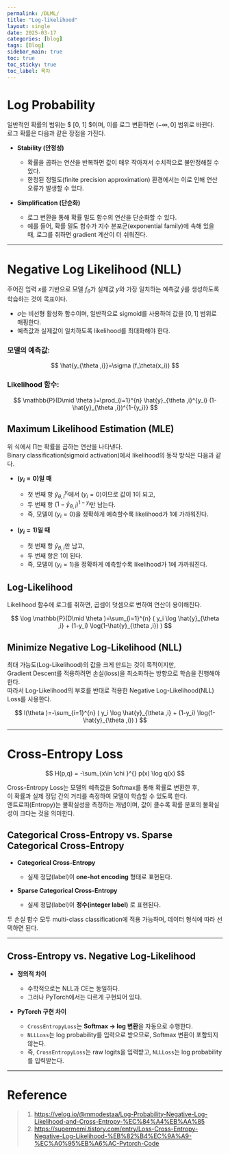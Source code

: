 ```yaml
---
permalink: /DLML/
title: "Log-likelihood"
layout: single
date: 2025-03-17
categories: [blog]
tags: [Blog]
sidebar_main: true
toc: true
toc_sticky: true
toc_label: 목차
---
```


# Log Probability

일반적인 확률의 범위는 $ [0, 1] $이며, 이를 로그 변환하면 $(- \infty, 0]$ 범위로 바뀐다.  
로그 확률은 다음과 같은 장점을 가진다.

- **Stability (안정성)**
  - 확률을 곱하는 연산을 반복하면 값이 매우 작아져서 수치적으로 불안정해질 수 있다.
  - 한정된 정밀도(finite precision approximation) 환경에서는 이로 인해 연산 오류가 발생할 수 있다.
  
- **Simplification (단순화)**
  - 로그 변환을 통해 확률 밀도 함수의 연산을 단순화할 수 있다.
  - 예를 들어, 확률 밀도 함수가 지수 분포군(exponential family)에 속해 있을 때, 로그를 취하면 gradient 계산이 더 쉬워진다.

---

# Negative Log Likelihood (NLL)

주어진 입력 $x$를 기반으로 모델 $f_\theta$가 실제값 $y$와 가장 일치하는 예측값 $\hat{y}$를 생성하도록 학습하는 것이 목표이다.  

- $\sigma$는 비선형 활성화 함수이며, 일반적으로 sigmoid를 사용하여 값을 $[0,1]$ 범위로 매핑한다.
- 예측값과 실제값이 일치하도록 likelihood를 최대화해야 한다.

### 모델의 예측값:
$$
\hat{y_{\theta ,i}}=\sigma (f_\theta(x_i))
$$

### Likelihood 함수:
$$
\mathbb{P}(D\mid \theta )=\prod_{i=1}^{n} \hat{y}_{\theta ,i}^{y_i} (1-\hat{y}_{\theta ,i})^{1-{y_i}}
$$

## Maximum Likelihood Estimation (MLE)

위 식에서 $\prod$는 확률을 곱하는 연산을 나타낸다.  
Binary classification(sigmoid activation)에서 likelihood의 동작 방식은 다음과 같다.

- **$( y_i = 0 )$일 때**  
  - 첫 번째 항 $\hat{y}_{\theta ,i}^{y_i}$에서 $( y_i = 0 )$이므로 값이 1이 되고,  
  - 두 번째 항 $(1-\hat{y}_{\theta ,i})^{1-{y_i}}$만 남는다.
  - 즉, 모델이 $( y_i = 0 )$을 정확하게 예측할수록 likelihood가 1에 가까워진다.

- **$( y_i = 1 )$일 때**  
  - 첫 번째 항 $\hat{y}_{\theta ,i}$만 남고,  
  - 두 번째 항은 1이 된다.
  - 즉, 모델이 $( y_i = 1 )$을 정확하게 예측할수록 likelihood가 1에 가까워진다.

## Log-Likelihood

Likelihood 함수에 로그를 취하면, 곱셈이 덧셈으로 변하여 연산이 용이해진다.

$$
\log \mathbb{P}(D\mid \theta )=\sum_{i=1}^{n} ( y_i \log \hat{y}_{\theta ,i} + (1-y_i) \log(1-\hat{y}_{\theta ,i}) )
$$

## Minimize Negative Log-Likelihood (NLL)

최대 가능도(Log-Likelihood)의 값을 크게 만드는 것이 목적이지만,  
Gradient Descent를 적용하려면 손실(loss)을 최소화하는 방향으로 학습을 진행해야 한다.  
따라서 Log-Likelihood의 부호를 반대로 적용한 Negative Log-Likelihood(NLL) Loss를 사용한다.

$$
l(\theta )=-\sum_{i=1}^{n} ( y_i \log \hat{y}_{\theta ,i} + (1-y_i) \log(1-\hat{y}_{\theta ,i}) )
$$

---

# Cross-Entropy Loss

$$
H(p,q) = -\sum_{x\in \chi }^{} p(x) \log q(x)
$$

Cross-Entropy Loss는 모델의 예측값을 Softmax를 통해 확률로 변환한 후,  
이 확률과 실제 정답 간의 거리를 측정하여 모델이 학습할 수 있도록 한다.  
엔트로피(Entropy)는 불확실성을 측정하는 개념이며, 값이 클수록 확률 분포의 불확실성이 크다는 것을 의미한다.

## Categorical Cross-Entropy vs. Sparse Categorical Cross-Entropy

- **Categorical Cross-Entropy**  
  - 실제 정답(label)이 **one-hot encoding** 형태로 표현된다.
  
- **Sparse Categorical Cross-Entropy**  
  - 실제 정답(label)이 **정수(integer label)** 로 표현된다.

두 손실 함수 모두 multi-class classification에 적용 가능하며, 데이터 형식에 따라 선택하면 된다.

---

## Cross-Entropy vs. Negative Log-Likelihood

- **정의적 차이**  
  - 수학적으로는 NLL과 CE는 동일하다.
  - 그러나 PyTorch에서는 다르게 구현되어 있다.

- **PyTorch 구현 차이**  
  - `CrossEntropyLoss`는 **Softmax → log 변환**을 자동으로 수행한다.
  - `NLLLoss`는 log probability를 입력으로 받으므로, Softmax 변환이 포함되지 않는다.
  - 즉, `CrossEntropyLoss`는 raw logits을 입력받고, `NLLLoss`는 log probability를 입력받는다.

---

# Reference

> 1. https://velog.io/@mmodestaa/Log-Probability-Negative-Log-Likelihood-and-Cross-Entropy-%EC%84%A4%EB%AA%85 
> 2. https://supermemi.tistory.com/entry/Loss-Cross-Entropy-Negative-Log-Likelihood-%EB%82%B4%EC%9A%A9-%EC%A0%95%EB%A6%AC-Pytorch-Code
